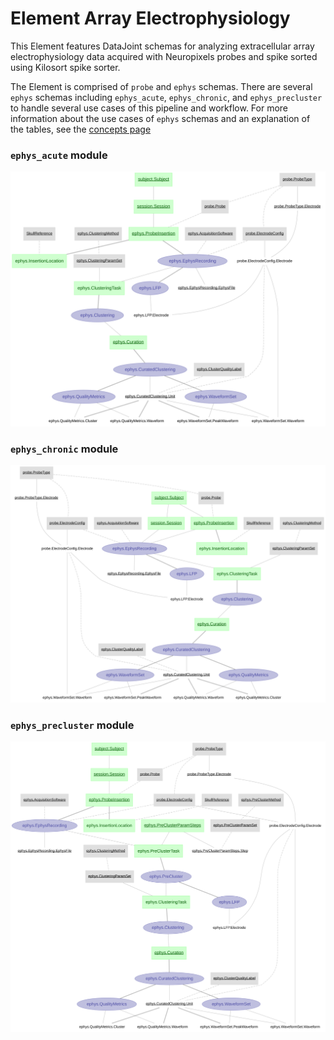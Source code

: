 # Element Array Electrophysiology

This Element features DataJoint schemas for analyzing extracellular array electrophysiology data acquired with Neuropixels probes and spike sorted using Kilosort spike sorter. 

The Element is comprised of `probe` and `ephys` schemas. There are several `ephys` schemas including `ephys_acute`, `ephys_chronic`, and `ephys_precluster` to handle several use cases of this pipeline and workflow. For more information about the use cases of `ephys` schemas and an explanation of the tables, see the [concepts page](./concepts.md) 

### `ephys_acute` module
![element-array-ephys-acute diagram](https://raw.githubusercontent.com/datajoint/element-array-ephys/main/images/attached_array_ephys_element_acute.svg)

### `ephys_chronic` module
![element-array-ephys-chronic diagram](https://raw.githubusercontent.com/datajoint/element-array-ephys/main/images/attached_array_ephys_element_chronic.svg)

### `ephys_precluster` module
![element-array-ephys-precluster diagram](https://raw.githubusercontent.com/datajoint/element-array-ephys/main/images/attached_array_ephys_element_precluster.svg)
